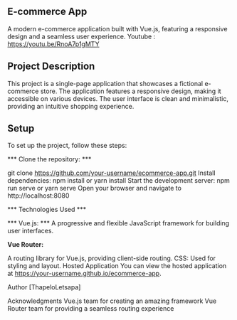 ## E-commerce App

A modern e-commerce application built with Vue.js, featuring a responsive design and a seamless user experience.
Youtube : https://youtu.be/RnoA7p1gMTY
## Project Description

This project is a single-page application that showcases a fictional e-commerce store. The application features a responsive design, making it accessible on various devices. The user interface is clean and minimalistic, providing an intuitive shopping experience.

## Setup

To set up the project, follow these steps:

*** Clone the repository: ***

 git clone https://github.com/your-username/ecommerce-app.git
Install dependencies: npm install or yarn install
Start the development server: npm run serve or yarn serve
Open your browser and navigate to http://localhost:8080

*** Technologies Used *** 

*** Vue.js: *** 
A progressive and flexible JavaScript framework for building user interfaces.

**Vue Router:**

 A routing library for Vue.js, providing client-side routing.
CSS: Used for styling and layout.
Hosted Application
You can view the hosted application at https://your-username.github.io/ecommerce-app.


Author
[ThapeloLetsapa]

Acknowledgments
Vue.js team for creating an amazing framework
Vue Router team for providing a seamless routing experience
